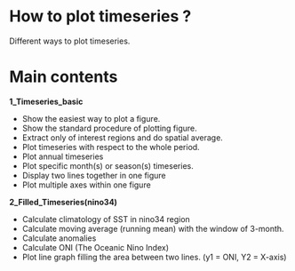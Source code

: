 # How to plot timeseries ?

Different ways to plot timeseries.

# Main contents 

**1_Timeseries_basic**  
- Show the easiest way to plot a figure.
- Show the standard procedure of plotting figure.
- Extract only of interest regions and do spatial average.
- Plot timeseries with respect to the whole period.
- Plot annual timeseries
- Plot specific month(s) or season(s) timeseries.
- Display two lines together in one figure
- Plot multiple axes within one figure

**2_Filled_Timeseries(nino34)**  
- Calculate climatology of SST in nino34 region
- Calculate moving average (running mean) with the window of 3-month.
- Calculate anomalies
- Calculate ONI (The Oceanic Nino Index)
- Plot line graph filling the area between two lines. (y1 = ONI, Y2 = X-axis) 
